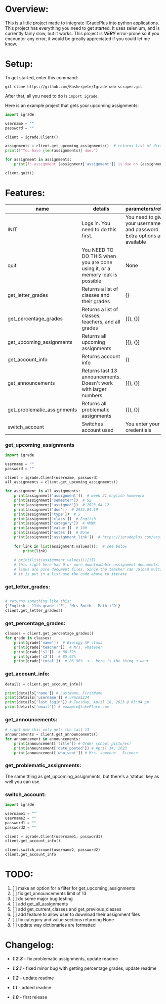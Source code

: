 # Overview:
This is a little project made to integrate IGradePlus into python applications. This project has everything you need to
get started. It uses selenium, and is currently fairly slow, but it works. This project is **_VERY_** error-prone so if you
encounter any error, it would be greatly appreciated if you could let me know.
# Setup:
To get started, enter this command:

`git clone https://github.com/Kasherpete/Igrade-web-scraper.git`

After that, all you need to do is `import igrade`.

Here is an example project that gets your upcoming assignments:

```python
import igrade

username = ""
password = ""

client = igrade.Client()

assignments = client.get_upcoming_assignments()  # returns list of dictionaries
print(f"You have {len(assignments)} due.")

for assignment in assignments:
    print(f"-assignment {assignment['assignment']} is due on {assignment['due']}.")

client.quit()
```

# Features:
| name                        | details                                                                      | parameters/return                                                        |
|-----------------------------|------------------------------------------------------------------------------|--------------------------------------------------------------------------|
| INIT                        | Logs in. You need to do this first.                                          | You need to give your username and password. Extra options are available |
| quit                        | You NEED TO DO THIS when you are done using it, or a memory leak is possible | None                                                                     |
| get_letter_grades           | Returns a list of classes and their grades                                   | {}                                                                       |
| get_percentage_grades       | Returns a list of classes, teachers, and all grades                          | [{}, {}]                                                                 |
| get_upcoming_assignments    | Returns all upcoming assignments                                             | [{}, {}]                                                                 |
| get_account_info            | Returns account info                                                         | {}                                                                       |
| get_announcements           | Returns last 13 announcements. Doesn't work with larger numbers              | [{}, {}]                                                                 |
| get_problematic_assignments | Returns all problematic assignments                                          | [{}, {}]                                                                 |
| switch_account              | Switches account used                                                        | You enter your credentials                                               |
### get_upcoming_assignments
```python
import igrade

username = ""
password = ""

client = igrade.Client(username, password)
all_assignments = client.get_upcoming_assignments()

for assignment in all_assignments:
    print(assignment['assignment'])  # week 21 english homework
    print(assignment['semester'])  # S2
    print(assignment['assigned'])  # 2023.04.12
    print(assignment['due'])  # 2023.04.19
    print(assignment['type'])  # S
    print(assignment['class'])  # English
    print(assignment['category'])  # HMWK
    print(assignment['value'])  # 100
    print(assignment['notes'])  # None
    print(assignment['assignment_link'])  # https://igradeplus.com/assignment-link
    
    for link in list(assignment.values()):  # see below
        print(link)
    
    # print(list(assignment.values())[i])
    # this right here has 0 or more downloadable assignment documents. These
    # links are pure document files. Since the teacher can upload multiple links,
    # it is put in a list-use the code above to iterate

```
### get_letter_grades:
```python

# returns something like this:
{'English - 11th grade':'F', 'Mrs Smith - Math':'D'}
client.get_letter_grades()
```
### get_percentage_grades:
```python
classes = client.get_percentage_grades()
for grade in classes:
    print(grade['name'])  # Biology AP class
    print(grade['teacher'])  # Mrs. whatever
    print(grade['s1'])  # 88.52%
    print(grade['s2'])  # 85.93%
    print(grade['total'])  # 86.96%  <-- here is the thing u want
```
### get_account_info:
```python
details = client.get_account_info()

print(details['name']) # LastName, FirstName
print(details['username']) # urmom1234
print(details['last_login']) # Tuesday, April 18, 2023 @ 03:04 pm
print(details['email']) # example@fakePlace.com
```
### get_announcements:
```python
# right now this only gets the last 13
announcements = client.get_announcements()
for announcement in announcements:
    print(announcement['title']) # Order school pictures!
    print(announcement['date_posted']) # April 14, 2023
    print(announcement['who_sent']) # Mrs. someone - Science
```
### get_problematic_assignments:
The same thing as get_upcoming_assignments, but there's a 'status' key as well you can use.
### switch_account:
```python
import igrade

username1 = ""
username2 = ""
password1 = ""
password2 = ""

client = igrade.Client(username1, password1)
client.get_account_info()

client.switch_account(username2, password2)
client.get_account_info
```

# TODO:
1. [ ] make an option for a filter for get_upcoming_assignments
2. [ ] fix get_announcements limit of 13
3. [ ] do some major bug testing
4. [ ] add get_all_assignments
5. [ ] add get_current_classes and get_previous_classes
6. [ ] add feature to allow user to download their assignment files
7. [ ] fix category and value sections returning None
8. [ ] update way dictionaries are formatted
# Changelog:
* ***1.2.3*** - fix problematic assignments, update readme

* ***1.2.1*** - fixed minor bug with getting percentage grades, update readme

* ***1.2*** - update readme

* ***1.1*** - added readme

* ***1.0*** - first release
